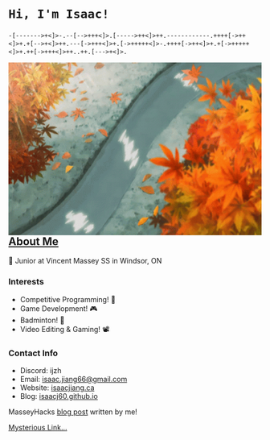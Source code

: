 # __```Hi, I'm Isaac!```__
```brainfuck
-[------->+<]>-.--[-->+++<]>.[----->++<]>++.------------.++++[->++<]>+.+[-->+<]>++.---[->+++<]>+.[->+++++<]>-.++++[->++<]>+.+[->+++++<]>+.++[->+++<]>++..++.[--->+<]>.
```

<img align="right" width="550" height="343" src="anime-leaves.gif">

## [About Me](https://github.com/IsaacJ60)

🔭 Junior at Vincent Massey SS in Windsor, ON

### Interests
- Competitive Programming! 🐍
- Game Development! 🎮
- Badminton! 🏸
- Video Editing & Gaming! 📽️

### Contact Info
- Discord: ijzh
- Email: isaac.jiang66@gmail.com
- Website: [isaacjiang.ca](https://isaacjiang.ca)
- Blog: [isaacj60.github.io](https://isaacj60.github.io)

MasseyHacks [blog post](https://www.inspiritai.com/blogs/ai-student-blog/masseyhacks#:~:text=MasseyHacks%20is%20a%20hackathon%20event,its%20welcoming%20and%20inclusive%20environment) written by me!

[Mysterious Link...](https://dmoj.ca/user/IsaacJ60)

<!---
IsaacJ60/IsaacJ60 is a ✨ special ✨ repository because its `README.md` (this file) appears on your GitHub profile.
You can click the Preview link to take a look at your changes.
--->
